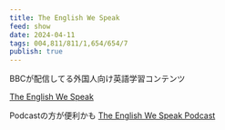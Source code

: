 ```yaml
---
title: The English We Speak
feed: show
date: 2024-04-11
tags: 004,811/811/1,654/654/7
publish: true
---
```

BBCが配信してる外国人向け英語学習コンテンツ

[The English We Speak](https://www.bbc.co.uk/learningenglish/english/features/the-english-we-speak)

Podcastの方が便利かも
[The English We Speak Podcast](https://podcasts.apple.com/jp/podcast/the-english-we-speak/id262026989)

